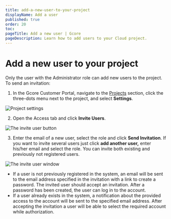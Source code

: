```yaml
---
title: add-a-new-user-to-your-project
displayName: Add a user
published: true
order: 20
toc:
pageTitle: Add a new user | Gcore
pageDescription: Learn how to add users to your Cloud project.
---
```

# Add a new user to your project
Only the user with the Administrator role can add new users to the project. To send an invitation:

1.  In the Gcore Customer Portal, navigate to the [Projects](https://cloud.gcore.com/cloud/projects/list) section, click the three-dots menu next to the project, and select **Settings**.  
  
![Project settings](https://assets.gcore.pro/docs/cloud/getting-started/projects/users/add-a-new-user-to-your-project/1-project-settings.png)     
    
2.  Open the Access tab and click **Invite Users**.  
      
![The invite user button](https://assets.gcore.pro/docs/cloud/getting-started/projects/users/add-a-new-user-to-your-project/2-invite-users-button.png)  

3.  Enter the email of a new user, select the role and click **Send Invitation**. If you want to invite several users just click **add another user,** enter his/her email and select the role. You can invite both existing and previously not registered users.  
      
![The invite user window](https://assets.gcore.pro/docs/cloud/getting-started/projects/users/add-a-new-user-to-your-project/3-invite-users-window.png)

*   If a user is not previously registered in the system, an email will be sent to the email address specified in the invitation with a link to create a password. The invited user should accept an invitation. After a password has been created, the user can log in to the account.
*   If a user already exists in the system, a notification about the provided access to the account will be sent to the specified email address. After accepting the invitation a user will be able to select the required account while authorization.